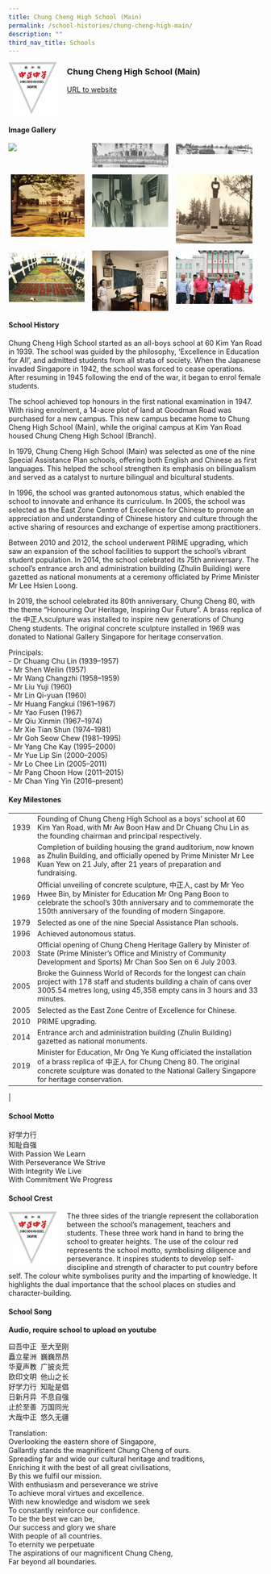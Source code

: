 ```yaml
---
title: Chung Cheng High School (Main)
permalink: /school-histories/chung-cheng-high-main/
description: ""
third_nav_title: Schools
---
```

<img src="/images/chungchengmainhighsch1.jpg" style="width:20%;margin-right:15px;" align = "left">

### **Chung Cheng High School (Main)**
[URL to website](https://www.chungchenghighmain.moe.edu.sg/)

<br clear="left">

#### **Image Gallery**

<p><a href="https://staging.d1yxymztqoj7qn.amplifyapp.com/images/chungchengmainhighsch2.jpg">  
<img src="/images/chungchengmainhighsch2.jpg" style="width:30%;margin-right:15px;" align = "left">
</a></p>

<p><a href="https://staging.d1yxymztqoj7qn.amplifyapp.com/images/chungchengmainhighsch3.jpg">  
<img src="/images/chungchengmainhighsch3.jpg" style="width:30%;margin-right:15px;" align = "left">
</a></p>

<p><a href="https://staging.d1yxymztqoj7qn.amplifyapp.com/images/chungchengmainhighsch4.jpg">  
<img src="/images/chungchengmainhighsch4.jpg" style="width:30%;margin-right:15px;" align = "left">
</a></p>

<br clear="left">

<p><a href="https://staging.d1yxymztqoj7qn.amplifyapp.com/images/chungchengmainhighsch5.jpg">  
<img src="/images/chungchengmainhighsch5.jpg" style="width:30%;margin-right:15px;" align = "left">
</a></p>

<p><a href="https://staging.d1yxymztqoj7qn.amplifyapp.com/images/chungchengmainhighsch6.jpg">  
<img src="/images/chungchengmainhighsch6.jpg" style="width:30%;margin-right:15px;" align = "left">
</a></p>

<p><a href="https://staging.d1yxymztqoj7qn.amplifyapp.com/images/chungchengmainhighsch7.jpg">  
<img src="/images/chungchengmainhighsch7.jpg" style="width:30%;margin-right:15px;" align = "left">
</a></p>

<br clear="left">

<p><a href="https://staging.d1yxymztqoj7qn.amplifyapp.com/images/chungchengmainhighsch8.jpg">  
<img src="/images/chungchengmainhighsch8.jpg" style="width:30%;margin-right:15px;" align = "left">
</a></p>

<p><a href="https://staging.d1yxymztqoj7qn.amplifyapp.com/images/chungchengmainhighsch9.jpg">  
<img src="/images/chungchengmainhighsch9.jpg" style="width:30%;margin-right:15px;" align = "left">
</a></p>

<p><a href="https://staging.d1yxymztqoj7qn.amplifyapp.com/images/chungchengmainhighsch10.jpg">  
<img src="/images/chungchengmainhighsch10.jpg" style="width:30%;margin-right:15px;" align = "left">
</a></p>

<br clear="left">

#### **School History**
Chung Cheng High School started as an all-boys school at 60 Kim Yan Road in 1939. The school was guided by the philosophy, ‘Excellence in Education for All’, and admitted students from all strata of society. When the Japanese invaded Singapore in 1942, the school was forced to cease operations. After resuming in 1945 following the end of the war, it began to enrol female students.

The school achieved top honours in the first national examination in 1947. With rising enrolment, a 14-acre plot of land at Goodman Road was purchased for a new campus. This new campus became home to Chung Cheng High School (Main), while the original campus at Kim Yan Road housed Chung Cheng High School (Branch).

In 1979, Chung Cheng High School (Main) was selected as one of the nine Special Assistance Plan schools, offering both English and Chinese as first languages. This helped the school strengthen its emphasis on bilingualism and served as a catalyst to nurture bilingual and bicultural students.

In 1996, the school was granted autonomous status, which enabled the school to innovate and enhance its curriculum. In 2005, the school was selected as the East Zone Centre of Excellence for Chinese to promote an appreciation and understanding of Chinese history and culture through the active sharing of resources and exchange of expertise among practitioners.

Between 2010 and 2012, the school underwent PRIME upgrading, which saw an expansion of the school facilities to support the school’s vibrant student population. In 2014, the school celebrated its 75th anniversary. The school’s entrance arch and administration building (Zhulin Building) were gazetted as national monuments at a ceremony officiated by Prime Minister Mr Lee Hsien Loong.   
  
In 2019, the school celebrated its 80th anniversary, Chung Cheng 80, with the theme “Honouring Our Heritage, Inspiring Our Future”. A brass replica of  the 中正人sculpture was installed to inspire new generations of Chung Cheng students. The original concrete sculpture installed in 1969 was donated to National Gallery Singapore for heritage conservation.   

Principals:<br>
\- Dr Chuang Chu Lin (1939–1957)<br>
\- Mr Shen Weilin (1957)<br>
\- Mr Wang Changzhi (1958–1959)<br>
\- Mr Liu Yuji (1960)<br>
\- Mr Lin Qi-yuan (1960)<br>
\- Mr Huang Fangkui (1961–1967)<br>
\- Mr Yao Fusen (1967)<br>
\- Mr Qiu Xinmin (1967–1974)<br>
\- Mr Xie Tian Shun (1974–1981)<br>
\- Mr Goh Seow Chew (1981–1995)<br>
\- Mr Yang Che Kay (1995–2000)<br>
\- Mr Yue Lip Sin (2000–2005)<br>
\- Mr Lo Chee Lin (2005–2011)<br>
\- Mr Pang Choon How (2011–2015)<br>
\- Mr Chan Ying Yin (2016–present)

#### **Key Milestones**

|  |  |
|:---:|---|
| 1939 | Founding of Chung Cheng High School as a boys’ school at 60 Kim Yan Road, with Mr Aw Boon Haw and Dr Chuang Chu Lin as the founding chairman and principal respectively. |
| 1968 | Completion of building housing the grand auditorium, now known as Zhulin Building, and officially opened by Prime Minister Mr Lee Kuan Yew on 21 July, after 21 years of preparation and fundraising. |
| 1969 | Official unveiling of concrete sculpture, 中正人, cast by Mr Yeo Hwee Bin, by Minister for Education Mr Ong Pang Boon to celebrate the school’s 30th anniversary and to commemorate the 150th anniversary of the founding of modern Singapore. |
| 1979 | Selected as one of the nine Special Assistance Plan schools. |
| 1996 | Achieved autonomous status. |
| 2003 | Official opening of Chung Cheng Heritage Gallery by Minister of State (Prime Minister’s Office and Ministry of Community Development and Sports) Mr Chan Soo Sen on 6 July 2003. |
| 2005 | Broke the Guinness World of Records for the longest can chain project with 178 staff and students building a chain of cans over 3005.54 metres long, using 45,358 empty cans in 3 hours and 33 minutes. |
| 2005 | Selected as the East Zone Centre of Excellence for Chinese. |
| 2010 | PRIME upgrading. |
| 2014 | Entrance arch and administration building (Zhulin Building) gazetted as national monuments. |
| 2019 | Minister for Education, Mr Ong Ye Kung officiated the installation of a brass replica of 中正人 for Chung Cheng 80. The original concrete sculpture was donated to the National Gallery Singapore for heritage conservation. |
|

#### **School Motto**
好学力行<br>
知耻自强<br>
With Passion We Learn<br>
With Perseverance We Strive<br>
With Integrity We Live<br>
With Commitment We Progress

#### **School Crest**
<img src="/images/chungchengmainhighsch1.jpg" style="width:20%;margin-right:15px;" align = "left">

The three sides of the triangle represent the collaboration between the school’s management, teachers and students. These three work hand in hand to bring the school to greater heights. The use of the colour red represents the school motto, symbolising diligence and perseverance. It inspires students to develop self-discipline and strength of character to put country before self. The colour white symbolises purity and the imparting of knowledge. It highlights the dual importance that the school places on studies and character-building.

#### **School Song**
**Audio, require school to upload on youtube**

曰吾中正  至大至刚<br>
矗立星洲  巍巍昂昂<br>
华夏声教  广披炎荒<br>
欧印文明  他山之长<br>
好学力行  知耻是倡<br>
日新月异  不息自强<br>
止於至善  万国同光<br>
大哉中正  悠久无疆

Translation:<br>
Overlooking the eastern shore of Singapore,<br>
Gallantly stands the magnificent Chung Cheng of ours.<br>
Spreading far and wide our cultural heritage and traditions,<br>
Enriching it with the best of all great civilisations,<br>
By this we fulfil our mission.<br>
With enthusiasm and perseverance we strive<br>
To achieve moral virtues and excellence.<br>
With new knowledge and wisdom we seek<br>
To constantly reinforce our confidence.<br>
To be the best we can be,<br>
Our success and glory we share<br>
With people of all countries.<br>
To eternity we perpetuate<br>
The aspirations of our magnificent Chung Cheng,<br>
Far beyond all boundaries.